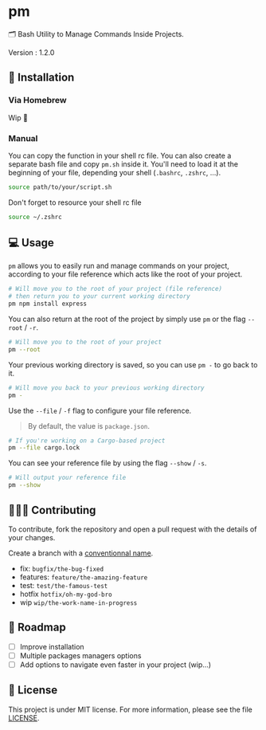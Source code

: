 # pm

🗂️ Bash Utility to Manage Commands Inside Projects.

Version : 1.2.0

## 🚀 Installation

### Via Homebrew

Wip 🚧

### Manual

You can copy the function in your shell rc file. You can also create a separate bash file and copy `pm.sh` inside it. You'll need to load it at the beginning of your file, depending your shell (`.bashrc`, `.zshrc`, ...).

```bash
source path/to/your/script.sh
```

Don't forget to resource your shell rc file

```bash
source ~/.zshrc
```

## 💻 Usage

`pm` allows you to easily run and manage commands on your project, according to your <a>file reference</a> which acts like the root of your project.

```bash
# Will move you to the root of your project (file reference)
# then return you to your current working directory
pm npm install express
```

You can also return at the root of the project by simply use `pm` or the flag `--root` / `-r`.

```bash
# Will move you to the root of your project
pm --root
```

Your previous working directory is saved, so you can use `pm -` to go back to it.

```bash
# Will move you back to your previous working directory
pm -
```

Use the `--file` / `-f` flag to configure your file reference.

> By default, the value is `package.json`.

```bash
# If you're working on a Cargo-based project
pm --file cargo.lock
```

You can see your reference file by using the flag `--show` / `-s`.

```bash
# Will output your reference file
pm --show
```

## 🧑‍🤝‍🧑 Contributing

To contribute, fork the repository and open a pull request with the details of your changes.

Create a branch with a [conventionnal name](https://tilburgsciencehub.com/building-blocks/collaborate-and-share-your-work/use-github/naming-git-branches/).

- fix: `bugfix/the-bug-fixed`
- features: `feature/the-amazing-feature`
- test: `test/the-famous-test`
- hotfix `hotfix/oh-my-god-bro`
- wip `wip/the-work-name-in-progress`

## 📌 Roadmap

- [ ] Improve installation
- [ ] Multiple packages managers options
- [ ] Add options to navigate even faster in your project (wip...)

## 📑 License

This project is under MIT license. For more information, please see the file [LICENSE](./LICENSE).
